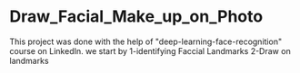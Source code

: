 # Draw_Facial_Make_up_on_Photo
This project was done with the help of "deep-learning-face-recognition" course on LinkedIn.
we start by 
1-identifying Faccial Landmarks
2-Draw on landmarks


